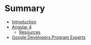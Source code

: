 # Summary

* [Introduction](README.md)
* [Angular 4](chapter1.md)
  * [Resources](chapter1/resources.md)
* [Google Developers Program Experts](google-developers-program-experts.md)

